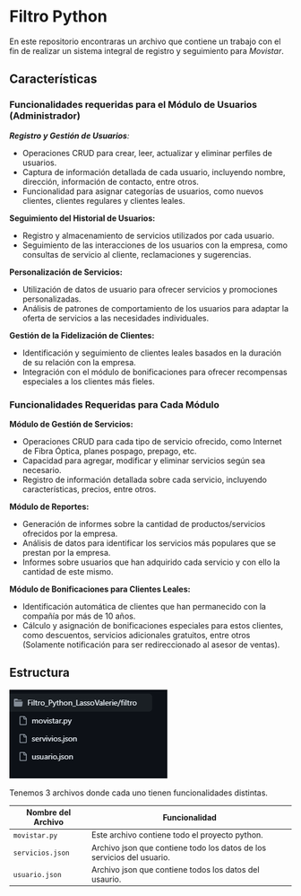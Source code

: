 # Filtro Python

En este repositorio encontraras un archivo que contiene un trabajo con el fin de realizar un sistema integral de registro y seguimiento para *Movistar*.

## Características

### Funcionalidades requeridas para el Módulo de Usuarios (Administrador)

***Registro y Gestión de Usuarios**:*

- Operaciones CRUD para crear, leer, actualizar y eliminar perfiles de usuarios.
- Captura de información detallada de cada usuario, incluyendo nombre, dirección, información de contacto, entre otros.
- Funcionalidad para asignar categorías de usuarios, como nuevos clientes, clientes regulares y clientes leales.

**Seguimiento del Historial de Usuarios:**

- Registro y almacenamiento de servicios utilizados por cada usuario.
- Seguimiento de las interacciones de los usuarios con la empresa, como consultas de servicio al cliente, reclamaciones y sugerencias.

**Personalización de Servicios:**

- Utilización de datos de usuario para ofrecer servicios y promociones personalizadas.
- Análisis de patrones de comportamiento de los usuarios para adaptar la oferta de servicios a las necesidades individuales.

**Gestión de la Fidelización de Clientes:**

- Identificación y seguimiento de clientes leales basados en la duración de su relación con la empresa.
- Integración con el módulo de bonificaciones para ofrecer recompensas especiales a los clientes más fieles.

### Funcionalidades Requeridas para Cada Módulo

**Módulo de Gestión de Servicios:**

- Operaciones CRUD para cada tipo de servicio ofrecido, como Internet de Fibra Óptica, planes pospago, prepago, etc.
- Capacidad para agregar, modificar y eliminar servicios según sea necesario.
- Registro de información detallada sobre cada servicio, incluyendo características, precios, entre otros.

**Módulo de Reportes:**

- Generación de informes sobre la cantidad de productos/servicios ofrecidos por la empresa.
- Análisis de datos para identificar los servicios más populares que se prestan por la empresa.
- Informes sobre usuarios que han adquirido cada servicio y con ello la cantidad de este mismo.

**Módulo de Bonificaciones para Clientes Leales:**

- Identificación automática de clientes que han permanecido con la compañía por más de 10 años.
- Cálculo y asignación de bonificaciones especiales para estos clientes, como descuentos, servicios adicionales gratuitos, entre otros (Solamente notificación para ser redireccionado al asesor de ventas).

## Estructura

![alt text](image-7.png)

Tenemos 3 archivos donde cada uno tienen funcionalidades distintas.

|Nombre del Archivo| Funcionalidad|
|--|--|
|```movistar.py```|Este archivo contiene todo el proyecto python.|
|```servicios.json```| Archivo json que contiene todo los datos de los servicios del usuario.|
|```usuario.json```| Archivo json que contiene todos los datos del usaurio.|
